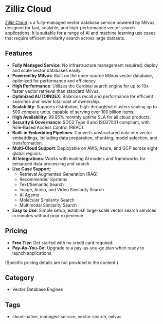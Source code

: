 # Zilliz Cloud

[Zilliz Cloud](https://zilliz.com/) is a fully-managed vector database service powered by Milvus, designed for fast, scalable, and high-performance vector search applications. It is suitable for a range of AI and machine learning use cases that require efficient similarity search across large datasets.

## Features
- **Fully Managed Service**: No infrastructure management required; deploy and scale vector databases easily.
- **Powered by Milvus**: Built on the open-source Milvus vector database, optimized for performance and efficiency.
- **High Performance**: Utilizes the Cardinal search engine for up to 10x faster vector retrieval than standard Milvus.
- **Optimized AUTOINDEX**: Balances recall and performance for efficient searches and lower total cost of ownership.
- **Scalability**: Supports distributed, high-throughput clusters scaling up to 500 compute units, capable of serving over 100 billion items.
- **High Availability**: 99.95% monthly uptime SLA for all cloud products.
- **Security & Governance**: SOC2 Type II and ISO27001 compliant, with Role-Based Access Control (RBAC).
- **Built-in Embedding Pipelines**: Converts unstructured data into vector embeddings, including data preparation, chunking, model selection, and transformation.
- **Multi-Cloud Support**: Deployable on AWS, Azure, and GCP across eight global regions.
- **AI Integrations**: Works with leading AI models and frameworks for enhanced data processing and search.
- **Use Case Support**:
  - Retrieval Augmented Generation (RAG)
  - Recommender Systems
  - Text/Semantic Search
  - Image, Audio, and Video Similarity Search
  - AI Agents
  - Molecular Similarity Search
  - Multimodal Similarity Search
- **Easy to Use**: Simple setup; establish large-scale vector search services in minutes without prior experience.

## Pricing
- **Free Tier**: Get started with no credit card required.
- **Pay-As-You-Go**: Upgrade to a pay-as-you-go plan when ready to launch applications.

(Specific pricing details are not provided in the content.)

## Category
- Vector Database Engines

## Tags
- cloud-native, managed-service, vector-search, milvus